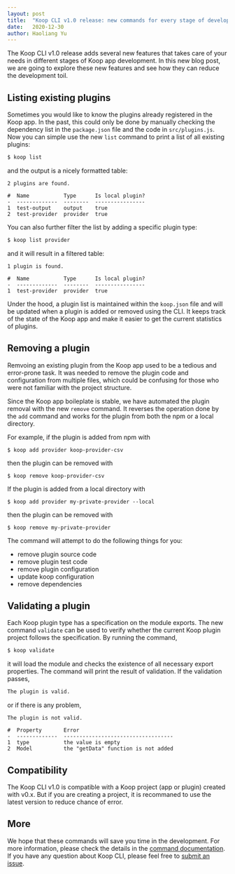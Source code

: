 ```yaml
---
layout: post
title:  "Koop CLI v1.0 release: new commands for every stage of development"
date:   2020-12-30
author: Haoliang Yu
---
```


The Koop CLI v1.0 release adds several new features that takes care of your needs in different stages of Koop app development. In this new blog post, we are going to explore these new features and see how they can reduce the development toil.

## Listing existing plugins

Sometimes you would like to know the plugins already registered in the Koop app. In the past, this could only be done by manually checking the dependency list in the `package.json` file and the code in `src/plugins.js`. Now you can simple use the new `list` command to print a list of all existing plugins:

``` bash
$ koop list
```

and the output is a nicely formatted table:

```
2 plugins are found.

#  Name           Type      Is local plugin?
-  -------------  --------  ----------------
1  test-output    output    true
2  test-provider  provider  true
```

You can also further filter the list by adding a specific plugin type:

``` bash
$ koop list provider
```

and it will result in a filtered table:


```
1 plugin is found.

#  Name           Type      Is local plugin?
-  -------------  --------  ----------------
1  test-provider  provider  true
```

Under the hood, a plugin list is maintained within the `koop.json` file and will be updated when a plugin is added or removed using the CLI. It keeps track of the state of the Koop app and make it easier to get the current statistics of plugins.

## Removing a plugin

Remvoing an existing plugin from the Koop app used to be a tedious and error-prone task. It was needed to remove the plugin code and configuration from multiple files, which could be confusing for those who were not familiar with the project structure.

Since the Koop app boileplate is stable, we have automated the plugin removal with the new `remove` command. It reverses the operation done by the `add` command and works for the plugin from both the npm or a local directory.

For example, if the plugin is added from npm with

```
$ koop add provider koop-provider-csv
```

then the plugin can be removed with

```
$ koop remove koop-provider-csv
```

If the plugin is added from a local directory with

```
$ koop add provider my-private-provider --local
```

then the plugin can be removed with

```
$ koop remove my-private-provider
```

The command will attempt to do the following things for you:

* remove plugin source code
* remove plugin test code
* remove plugin configuration
* update koop configuration
* remove dependencies

## Validating a plugin

Each Koop plugin type has a specification on the module exports. The new command `validate` can be used to verify whether the current Koop plugin project follows the specification. By running the command,

``` bash
$ koop validate
```

it will load the module and checks the existence of all necessary export properties. The command will print the result of validation. If the validation passes,

``` bash
The plugin is valid.
```

or if there is any problem,

```
The plugin is not valid.

#  Property       Error
-  -------------  -----------------------------------
1  type           the value is empty
2  Model          the "getData" function is not added
```

## Compatibility

The Koop CLI v1.0 is compatible with a Koop project (app or plugin) created with v0.x. But if you are creating a project, it is recommaned to use the latest version to reduce chance of error.

## More

We hope that these commands will save you time in the development. For more information, please check the details in the [command documentation](https://github.com/koopjs/koop-cli/tree/master/docs/commands). If you have any question about Koop CLI, please feel free to [submit an issue](https://github.com/koopjs/koop-cli/issues/new).

